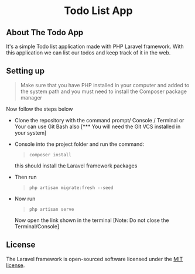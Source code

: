 <h1 align="center">Todo List App</h1>

## About The Todo App

It's a simple Todo list application made with PHP Laravel framework. With this application we can list our todos and keep track of it in the web.

## Setting up

> Make sure that you have PHP installed in your computer and added to the system path and you must need to install the Composer package manager

Now follow the steps below

-   Clone the repository with the command prompt/ Console / Terminal or Your can use Git Bash also [*** You will need the Git VCS installed in your system]
-   Console into the project folder and run the command:

    > `composer install`

    this should install the Laravel framework packages

-   Then run
    > `php artisan migrate:fresh --seed`
-   Now run

    > `php artisan serve`

    Now open the link shown in the terminal [Note: Do not close the Terminal/Console]

## License

The Laravel framework is open-sourced software licensed under the [MIT license](https://opensource.org/licenses/MIT).

